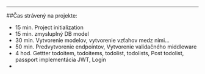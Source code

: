 ***
##Čas strávený na projekte:
- 15 min. Project initialization
- 15 min. zmysluplný DB model
- 30 min. Vytvorenie modelov, vytvorenie vzťahov medz nimi...
- 50 min. Predvytvorenie endpointov, Vytvorenie validačného middleware
- 4 hod. Gettter todoitem, todoitems, todolist, todolists, Post todolist, passport implementácia JWT, Login
- 